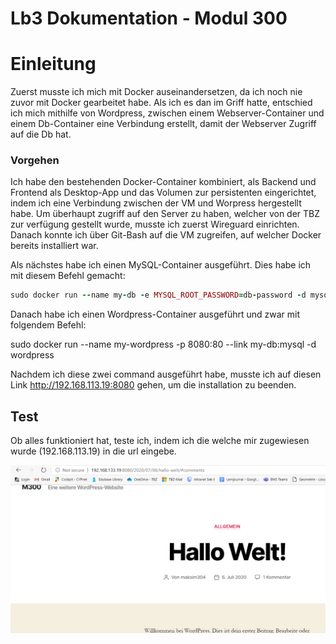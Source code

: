 # Lb3 Dokumentation - Modul 300

# Einleitung

Zuerst musste ich mich mit Docker auseinandersetzen, da ich noch nie zuvor mit Docker gearbeitet habe. Als ich es dan im Griff hatte, entschied ich mich mithilfe von Wordpress, zwischen einem Webserver-Container und einem Db-Container eine Verbindung erstellt, damit der Webserver Zugriff auf die Db hat.

### Vorgehen

Ich habe den bestehenden Docker-Container kombiniert, als Backend und Frontend als Desktop-App und das Volumen zur persistenten eingerichtet, indem ich eine Verbindung zwischen der VM und Worpress hergestellt habe. Um überhaupt zugriff auf den Server zu haben, welcher von der TBZ zur verfügung gestellt wurde, musste ich zuerst Wireguard einrichten. Danach konnte ich über Git-Bash auf die VM zugreifen, auf welcher Docker bereits installiert war.

Als nächstes habe ich einen MySQL-Container ausgeführt. Dies habe ich mit diesem Befehl gemacht:

```Ruby
sudo docker run --name my-db -e MYSQL_ROOT_PASSWORD=db-password -d mysql
```

Danach habe ich einen Wordpress-Container ausgeführt und zwar mit folgendem Befehl:


sudo docker run --name my-wordpress -p 8080:80 --link my-db:mysql -d wordpress


Nachdem ich diese zwei command ausgeführt habe, musste ich auf diesen Link http://192.168.113.19:8080 gehen, um die installation zu beenden. 


## Test

Ob alles funktioniert hat, teste ich, indem ich die welche mir zugewiesen wurde (192.168.113.19) in die url eingebe.

![](https://github.com/maksim304/M300/blob/master/LB3/img/wordpress-hallo%20welt.PNG)

 